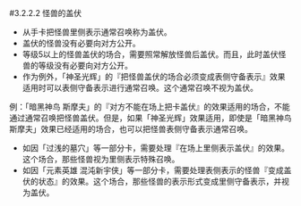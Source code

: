 #3.2.2.2        怪兽的盖伏
* 从手卡把怪兽里侧表示通常召唤称为盖伏。
* 盖伏的怪兽没有必要向对方公开。
* 等级5以上的怪兽盖伏的场合，需要照常解放怪兽后盖伏。而且，此时盖伏怪兽的等级没有必要向对方公开。
* 作为例外，「神圣光辉」的『把怪兽盖伏的场合必须变成表侧守备表示』效果适用时可以表侧守备表示进行通常召唤。这个通常召唤不视为盖伏。

例：「暗黑神鸟 斯摩夫」的『对方不能在场上把卡盖伏』的效果适用的场合，不能通过通常召唤把怪兽盖伏。但是，如果「神圣光辉」效果适用，即使是「暗黑神鸟 斯摩夫」效果已经适用的场合，也可以把怪兽表侧守备表示通常召唤。
* 如因「过浅的墓穴」等一部分卡，需要处理『在场上里侧表示盖伏』的效果。这个场合，那些怪兽视为里侧表示特殊召唤。
* 如因「元素英雄 混沌新宇侠」等一部分卡，需要处理表侧表示的怪兽『变成盖伏的状态』的效果。这个场合，那些怪兽的表示形式变成里侧守备表示，并视为盖伏。
